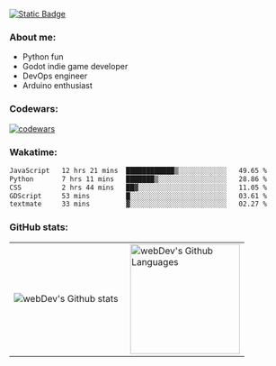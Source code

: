 [![Static Badge](https://img.shields.io/badge/Telegram-blue?style=flat&logo=telegram&link=https://t.me/sfkulagin)](https://t.me/sfkulagin)
### About me:

- Python fun
- Godot indie game developer
- DevOps engineer
- Arduino enthusiast

### Codewars:

[![codewars](https://www.codewars.com/users/talkafk/badges/large)](https://www.codewars.com/users/talkafk)

### Wakatime:

<!--START_SECTION:waka-->

```txt
JavaScript   12 hrs 21 mins  ████████████▒░░░░░░░░░░░░   49.65 %
Python       7 hrs 11 mins   ███████▒░░░░░░░░░░░░░░░░░   28.86 %
CSS          2 hrs 44 mins   ██▓░░░░░░░░░░░░░░░░░░░░░░   11.05 %
GDScript     53 mins         █░░░░░░░░░░░░░░░░░░░░░░░░   03.61 %
textmate     33 mins         ▓░░░░░░░░░░░░░░░░░░░░░░░░   02.27 %
```

<!--END_SECTION:waka-->

### GitHub stats:

<table>
  <tr>
    <td>
      <img align="left" src="http://github-readme-streak-stats.herokuapp.com?user=talkafk&theme=dark&background=000000" alt="webDev's Github stats" />
    </td>
    <td>
      <img height="195px" align="right" alt="webDev's Github Languages" src="https://github-readme-stats-sigma-five.vercel.app/api/top-langs/?username=talkafk&layout=compact&theme=vision-friendly-dark" />
    </td>
  </tr>
</table>
